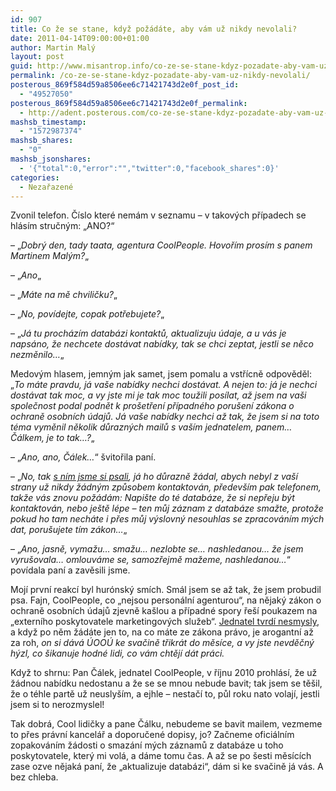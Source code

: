 ```yaml
---
id: 907
title: Co že se stane, když požádáte, aby vám už nikdy nevolali?
date: 2011-04-14T09:00:00+01:00
author: Martin Malý
layout: post
guid: http://www.misantrop.info/co-ze-se-stane-kdyz-pozadate-aby-vam-uz-nikdy-nevolali/
permalink: /co-ze-se-stane-kdyz-pozadate-aby-vam-uz-nikdy-nevolali/
posterous_869f584d59a8506ee6c71421743d2e0f_post_id:
  - "49527050"
posterous_869f584d59a8506ee6c71421743d2e0f_permalink:
  - http://adent.posterous.com/co-ze-se-stane-kdyz-pozadate-aby-vam-uz-nikdy
mashsb_timestamp:
  - "1572987374"
mashsb_shares:
  - "0"
mashsb_jsonshares:
  - '{"total":0,"error":"","twitter":0,"facebook_shares":0}'
categories:
  - Nezařazené
---
```

Zvonil telefon. Č&iacute;slo kter&eacute; nem&aacute;m v seznamu &#8211; v takov&yacute;ch př&iacute;padech se hl&aacute;s&iacute;m stručn&yacute;m: &#8222;ANO?&#8220;

&#8211; &#8222;_Dobr&yacute; den, tady taata, agentura CoolPeople. Hovoř&iacute;m pros&iacute;m s panem Martinem Mal&yacute;m?_&#8222;

&#8211; &#8222;_Ano_&#8222;

&#8211; &#8222;_M&aacute;te na mě chviličku?_&#8222;

&#8211; &#8222;_No, pov&iacute;dejte, copak potřebujete?_&#8222;

&#8211; &#8222;_J&aacute; tu proch&aacute;z&iacute;m datab&aacute;zi kontaktů, aktualizuju &uacute;daje, a u v&aacute;s je naps&aacute;no, že nechcete dost&aacute;vat nab&iacute;dky, tak se chci zeptat, jestli se něco nezměnilo&#8230;_&#8222;

Medov&yacute;m hlasem, jemn&yacute;m jak samet, jsem pomalu a vstř&iacute;cně odpověděl: &#8222;_To m&aacute;te pravdu, j&aacute; va&scaron;e nab&iacute;dky nechci dost&aacute;vat. A nejen to: j&aacute; je nechci dost&aacute;vat tak moc, a vy jste mi je tak moc toužili pos&iacute;lat, až jsem na va&scaron;i společnost podal podnět k pro&scaron;etřen&iacute; př&iacute;padn&eacute;ho poru&scaron;en&iacute; z&aacute;kona o ochraně osobn&iacute;ch &uacute;dajů. J&aacute; va&scaron;e nab&iacute;dky nechci až tak, že jsem si na toto t&eacute;ma vyměnil několik důrazn&yacute;ch mailů s va&scaron;&iacute;m jednatelem, panem&#8230; Č&aacute;lkem, je to tak&#8230;?_&#8222;

&#8211; &#8222;_Ano, ano, Č&aacute;lek&#8230;_&#8220; &scaron;vitořila pan&iacute;.

&#8211; &#8222;_No, tak [s n&iacute;m jsme si psali](http://www.misantrop.info/nejsme-personalni-agentura), j&aacute; ho důrazně ž&aacute;dal, abych nebyl z va&scaron;&iacute; strany už nikdy ž&aacute;dn&yacute;m způsobem kontaktov&aacute;n, předev&scaron;&iacute;m pak telefonem, takže v&aacute;s znovu pož&aacute;d&aacute;m: Napi&scaron;te do t&eacute; datab&aacute;ze, že si nepřeju b&yacute;t kontaktov&aacute;n, nebo je&scaron;tě l&eacute;pe &#8211; ten můj z&aacute;znam z datab&aacute;ze smažte, protože pokud ho tam nech&aacute;te i přes můj v&yacute;slovn&yacute; nesouhlas se zpracov&aacute;n&iacute;m m&yacute;ch dat, poru&scaron;ujete t&iacute;m z&aacute;kon&#8230;_&#8222;

&#8211; &#8222;_Ano, jasně, vymažu&#8230; smažu&#8230; nezlobte se&#8230; nashledanou&#8230; že jsem vyru&scaron;ovala&#8230; omlouv&aacute;me se, samozřejmě mažeme, nashledanou&#8230;_&#8220; pov&iacute;dala pan&iacute; a zavěsili jsme.

Moj&iacute; prvn&iacute; reakc&iacute; byl hur&oacute;nsk&yacute; sm&iacute;ch. Sm&aacute;l jsem se až tak, že jsem probudil psa. Fajn, CoolPeople, co &#8222;nejsou person&aacute;ln&iacute; agenturou&#8220;, na nějak&yacute; z&aacute;kon o ochraně osobn&iacute;ch &uacute;dajů zjevně ka&scaron;lou a př&iacute;padn&eacute; spory ře&scaron;&iacute; poukazem na &#8222;extern&iacute;ho poskytovatele marketingov&yacute;ch služeb&#8220;. [Jednatel tvrd&iacute; nesmysly](http://www.misantrop.info/nejsme-personalni-agentura), a když po něm ž&aacute;d&aacute;te jen to, na co m&aacute;te ze z&aacute;kona pr&aacute;vo, je arogantn&iacute; až za roh, _on si d&aacute;v&aacute; &Uacute;OO&Uacute; ke svačině třikr&aacute;t do měs&iacute;ce, a vy jste nevděčn&yacute; h&yacute;zl, co &scaron;ikanuje hodn&eacute; lidi, co v&aacute;m chtěj&iacute; d&aacute;t pr&aacute;ci._

Když to shrnu: Pan Č&aacute;lek, jednatel CoolPeople, v ř&iacute;jnu 2010 prohl&aacute;s&iacute;, že už ž&aacute;dnou nab&iacute;dku nedostanu a že se se mnou nebude bavit; tak jsem se tě&scaron;il, že o t&eacute;hle partě už neusly&scaron;&iacute;m, a ejhle &#8211; nestač&iacute; to, půl roku nato volaj&iacute;, jestli jsem si to nerozmyslel!

Tak dobr&aacute;, Cool lidičky a pane Č&aacute;lku, nebudeme se bavit mailem, vezmeme to přes pr&aacute;vn&iacute; kancel&aacute;ř a doporučen&eacute; dopisy, jo? Začneme ofici&aacute;ln&iacute;m zopakov&aacute;n&iacute;m ž&aacute;dosti o smaz&aacute;n&iacute; m&yacute;ch z&aacute;znamů z datab&aacute;ze u toho poskytovatele, kter&yacute; mi vol&aacute;, a d&aacute;me tomu čas. A až se po &scaron;esti měs&iacute;c&iacute;ch zase ozve nějak&aacute; pan&iacute;, že &#8222;aktualizuje datab&aacute;zi&#8220;, d&aacute;m si ke svačině j&aacute; v&aacute;s. A bez chleba.